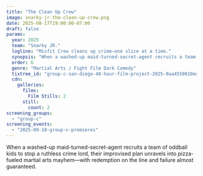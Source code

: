 ```yaml
---
title: "The Clean Up Crew"
image: snarky-jr-the-clean-up-crew.png
date: 2025-08-17T19:00:00-07:00
draft: false
params:
  year: 2025
  team: "Snarky JR."
  logline: "Misfit Crew cleans up crime—one slice at a time."
  synopsis: "When a washed-up maid-turned-secret-agent recruits a team of oddball kids to stop a ruthless crime lord, their improvised plan unravels into pizza-fueled martial arts mayhem—with redemption on the line and failure almost guaranteed."
  order: 6
  genre: "Martial Arts / Fight Film Dark Comedy"
  tixtree_id: "group-c-san-diego-48-hour-film-project-2025-0aa4550010ed"
  cdn:
    galleries:
      films:
        Film Stills: 2
      still:
        count: 2
screening_groups:
  - "group-c"
screening_events:
  - "2025-09-10-group-c-premieres"
---
```


When a washed-up maid-turned-secret-agent recruits a team of oddball kids to stop a ruthless crime lord, their improvised plan unravels into pizza-fueled martial arts mayhem—with redemption on the line and failure almost guaranteed.

